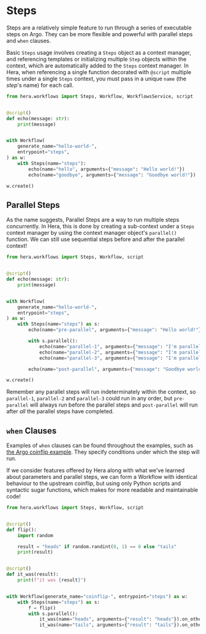 # Steps

Steps are a relatively simple feature to run through a series of executable steps on Argo. They can be more flexible and
powerful with parallel steps and `when` clauses.

Basic `Steps` usage involves creating a `Steps` object as a context manager, and referencing templates or initializing
multiple `Step` objects within the context, which are automatically added to the `Steps` context manager. In Hera, when
referencing a single function decorated with `@script` multiple times under a single `Steps` context, you must pass in a
unique `name` (the *step*'s name) for each call.

```py
from hera.workflows import Steps, Workflow, WorkflowsService, script


@script()
def echo(message: str):
    print(message)


with Workflow(
    generate_name="hello-world-",
    entrypoint="steps",
) as w:
    with Steps(name="steps"):
        echo(name="hello", arguments={"message": "Hello world!"})
        echo(name="goodbye", arguments={"message": "Goodbye world!"})

w.create()
```

## Parallel Steps

As the name suggests, Parallel Steps are a way to run multiple steps concurrently. In Hera, this is done by creating a
sub-context under a `Steps` context manager by using the context manager object's `parallel()` function. We can still
use sequential steps before and after the parallel context!

```py
from hera.workflows import Steps, Workflow, script


@script()
def echo(message: str):
    print(message)


with Workflow(
    generate_name="hello-world-",
    entrypoint="steps",
) as w:
    with Steps(name="steps") as s:
        echo(name="pre-parallel", arguments={"message": "Hello world!"})

        with s.parallel():
            echo(name="parallel-1", arguments={"message": "I'm parallel-1!"})
            echo(name="parallel-2", arguments={"message": "I'm parallel-2!"})
            echo(name="parallel-3", arguments={"message": "I'm parallel-3!"})

        echo(name="post-parallel", arguments={"message": "Goodbye world!"})

w.create()
```

Remember any parallel steps will run indeterminately within the context, so `parallel-1`, `parallel-2` and `parallel-3` could
run in any order, but `pre-parallel` will always run before the parallel steps and `post-parallel` will run after *all* the
parallel steps have completed.


## `when` Clauses

Examples of `when` clauses can be found throughout the examples, such as
[the Argo coinflip example](../../examples/workflows/upstream/coinflip.md). They specify conditions under which the step
will run.

If we consider features offered by Hera along with what we've learned about parameters and parallel steps, we
can form a Workflow with identical behaviour to the upstream coinflip, but using only Python scripts and syntactic sugar
functions, which makes for more readable and maintainable code!


```py
from hera.workflows import Steps, Workflow, script


@script()
def flip():
    import random

    result = "heads" if random.randint(0, 1) == 0 else "tails"
    print(result)


@script()
def it_was(result):
    print(f"it was {result}")


with Workflow(generate_name="coinflip-", entrypoint="steps") as w:
    with Steps(name="steps") as s:
        f = flip()
        with s.parallel():
            it_was(name="heads", arguments={"result": "heads"}).on_other_result(f, "heads")
            it_was(name="tails", arguments={"result": "tails"}).on_other_result(f, "tails")
```
